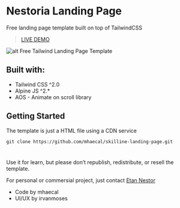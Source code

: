 # Nestoria Landing Page
Free landing page template built on top of TailwindCSS

> [LIVE DEMO](https://etan-nestor.github.io/frontend/skilline)

![alt Free Tailwind Landing Page Template](https://i.postimg.cc/q7xRmNVp/FB-IMG-16158730841972067.jpg)

## Built with:
- Tailwind CSS ^2.0
- Alpine JS ^2.*
- AOS - Animate on scroll library

## Getting Started
The template is just a HTML file using a CDN service

`git clone https://github.com/mhaecal/skilline-landing-page.git`

#
Use it for learn, but please don’t republish, redistribute, or resell the template.

For personal or commersial project, just contact [Etan Nestor](https://www.facebook.com/irvan.moses)

- Code by mhaecal
- UI/UX by irvanmoses
